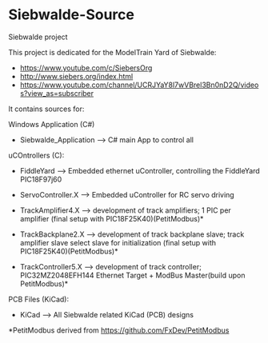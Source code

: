 # Siebwalde-Source
Siebwalde project

This project is dedicated for the ModelTrain Yard of Siebwalde: 
- https://www.youtube.com/c/SiebersOrg
- http://www.siebers.org/index.html
- https://www.youtube.com/channel/UCRJYaY8l7wVBrel3Bn0nD2Q/videos?view_as=subscriber

It contains sources for:

Windows Application (C#)

- Siebwalde_Application     --> C# main App to control all

uCOntrollers (C):

- FiddleYard                --> Embedded ethernet uController, controlling the FiddleYard PIC18F97j60

- ServoController.X         --> Embedded uController for RC servo driving

- TrackAmplifier4.X         --> development of track amplifiers; 1 PIC per amplifier (final setup with PIC18F25K40)(PetitModbus)*

- TrackBackplane2.X         --> development of track backplane slave; track amplifier slave select slave for initialization (final setup with PIC18F25K40)(PetitModbus)*

- TrackController5.X        --> development of track controller; PIC32MZ2048EFH144 Ethernet Target + ModBus Master(build upon PetitModbus)*

PCB Files (KiCad):

- KiCad                     --> All Siebwalde related KiCad (PCB) designs


*PetitModbus derived from https://github.com/FxDev/PetitModbus 